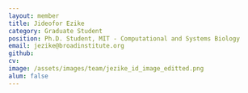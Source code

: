 ```yaml
---
layout: member
title: Jideofor Ezike
category: Graduate Student
position: Ph.D. Student, MIT - Computational and Systems Biology
email: jezike@broadinstitute.org
github: 
cv:
image: /assets/images/team/jezike_id_image_editted.png
alum: false
---
```


